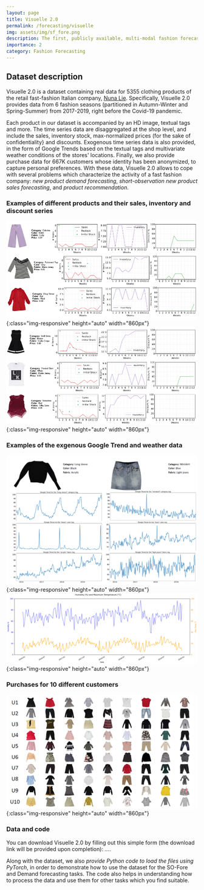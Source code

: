 ```yaml
---
layout: page
title: Visuelle 2.0
permalink: /forecasting/visuelle
img: assets/img/sf_fore.png
description: The first, publicly available, multi-modal fashion forecasting dataset based on real-world data. 
importance: 2
category: Fashion Forecasting
---
```


## Dataset description
Visuelle 2.0 is a dataset containing real data for 5355 clothing products of  the retail fast-fashion Italian company, [Nuna Lie](https://www.nunalie.it/en/). Specifically, Visuelle 2.0 provides data from 6 fashion seasons (partitioned in Autumn-Winter and Spring-Summer) from 2017-2019, right before the Covid-19 pandemic. 

Each product in our dataset is accompanied by an HD image, textual tags and more. The time series data are disaggregated at the shop level, and include the sales, inventory stock, max-normalized prices (for the sake of confidentiality} and discounts. Exogenous time series data is also provided, in the form of Google Trends based on the textual tags and multivariate weather conditions of the stores' locations. Finally, we also provide purchase data for 667K customers whose identity has been anonymized, to capture personal preferences. With these data, Visuelle 2.0 allows to cope with several problems which characterize the activity of a fast fashion company: *new product demand forecasting*, *short-observation new product sales forecasting*, and *product recommendation*.

### Examples of different products and their sales, inventory and discount series
![Examples of different products and their data](/assets/img/vis2/ex2.png "Examples of different products and their data"){:class="img-responsive" height="auto" width="860px"}
![](/assets/img/vis2/ex1.png){:class="img-responsive" height="auto" width="860px"}

### Examples of the exgenous Google Trend and weather data
![Example of the exogenous Google Trend data](/assets/img/vis2/gtrends.png "Example of the exogenous Google Trend data"){:class="img-responsive" height="auto" width="860px"}
![Extract of the exogenous weather data](/assets/img/vis2/weather.png "Extract of the exogenous weather data"){:class="img-responsive" height="auto" width="860px"}

### Purchases for 10 different customers
![Purchases for 10 different customers](/assets/img/vis2/customer_purchases.png "Purchases for 10 different customers"){:class="img-responsive" height="auto" width="860px"}


### Data and code
You can download Visuelle 2.0 by filling out this simple form (the download link will be provided upon completion): *...*. 

Along with the dataset, we also *provide Python code to load the files using PyTorch*, in order to demonstrate how to use the dataset for the SO-Fore and Demand forecasting tasks. The code also helps in understanding how to process the data and use them for other tasks which you find suitable.



